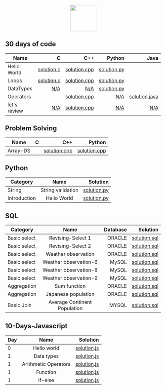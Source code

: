 <p align="center">
    <a href="https://github.com/omonimus1/">
        <img height=85 src="https://d3keuzeb2crhkn.cloudfront.net/hackerrank/assets/styleguide/logo_wordmark-f5c5eb61ab0a154c3ed9eda24d0b9e31.svg">
    </a>
</p>

## 30 days of code

| Name     |   C   |    C++ | Python | Java   | 
|----------|------:|-------:|-------:|-------:|
| Hello World|[solution.c](30-days-of-code/hello-world/solution.c)|[solution.cpp](30-days-of-code/hello-world/solution.cpp)|[solution.py](30-days-of-code/hello-world/solution.py)| |
| Loops|[solution.c]()|[solution.cpp](30-days-of-code/loops/solution.cpp)|[solution.py](30-days-of-code/loops/solution.py) || |
| DataTypes |[N/A](https://github.com/omonimus1/HackerRank-Solutions)|[N/A](https://github.com/omonimus1/HackerRank-Solutions)|[solution.py](30-days-of-code/data-types/solution.cpp)| 
| Operators |[]()|[solution.cpp](30-days-of-code/operators/solution.cpp)|[N/A](https://github.com/omonimus1/HackerRank-Solutions)| [solution.java](30-days-of-code/operators/solution.java) |
|let's review |[N/A](https://github.com/omonimus1/HackerRank-Solutions)|[solution.cpp](30-days-of-code/lets-review/solution.cpp)|[N/A](https://github.com/omonimus1/HackerRank-Solutions)| [N/A](https://github.com/omonimus1/HackerRank-Solutions) |

## Problem Solving
| Name     |  C               | C++       |Python     |
|----------|:----------------:|----------:|----------:|
| Array-DS |                  |[solution.cpp](problem-solving/array-ds/solution.cpp)| [solution.cpp](problem-solving/array-ds/solution.py)|


## Python 

| Category  |      Name       |  Solution|
|----------|:----------------:|----------:|
| String   |String validation |[solution.py](python/string/string_validation.py)|
| Introduction|Hello World|[solution.py](python/helloworld.py)|


## SQL 
| Category    |     Name        |   Database|  Solution |
|-------------|:---------------:|----------:|----------:|
|Basic select|Revising-Select 1|ORACLE|[solution.sql](sql/basic-select/revising-select-query-1.sql)|
|Basic select|Revising-Select 2|ORACLE|[solution.sql](sql/basic-select/revising-select-query2.sql)|
|Basic select|Weather observation|ORACLE|[solution.sql](sql/basic-select/weather-observation-3.sql)|
|Basic select|Weather observation-6|MySQL|[solution.sql](sql/basic-select/weather-observation-6.sql)|
|Basic select|Weather observation-8|MySQL|[solution.sql](sql/basic-select/weather-observation-8.sql)|
|Basic select|Weather observation-9|MySQL|[solution.sql](sql/basic-select/weather-station-9.sql)|
|Aggregation | Sum function | ORACLE | [solution.sql](sql/aggregation/sum-function.sql)|
|Aggregation | Japanese population | ORACLE | [solution.sql](sql/aggregation/japan-population.sql)|
|Basic Join|Average Continent Population|MYSQL|[solution.sql](sql/basic-join/average-continent-population.sql)|


## 10-Days-Javascript 

|Day|      Name |  Solution|
|---|:---------:|----------:|
| 0 |Hello world|[solution.js](10-days-javascript/hello-world.js)|
| 1 |Data types|[solution.js](10-days-javascript/data-types.js)|
| 1 |Arithmetic Operators|[solution.js](10-days-javascript/arithmetic-operators.js)|
| 1 |Function|[solution.js](10-days-javascript/function.js)|
| 1 |If-else|[solution.js](10-days-javascript/if-else.js)|


